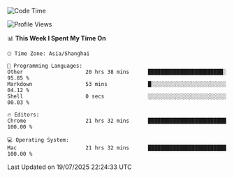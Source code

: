 <!--START_SECTION:waka-->
![Code Time](http://img.shields.io/badge/Code%20Time-4%2C224%20hrs%209%20mins-blue)

![Profile Views](http://img.shields.io/badge/Profile%20Views-0-blue)

📊 **This Week I Spent My Time On** 

```text
🕑︎ Time Zone: Asia/Shanghai

💬 Programming Languages: 
Other                    20 hrs 38 mins      ████████████████████████░   95.85 % 
Markdown                 53 mins             █░░░░░░░░░░░░░░░░░░░░░░░░   04.12 % 
Shell                    0 secs              ░░░░░░░░░░░░░░░░░░░░░░░░░   00.03 % 

🔥 Editors: 
Chrome                   21 hrs 32 mins      █████████████████████████   100.00 % 

💻 Operating System: 
Mac                      21 hrs 32 mins      █████████████████████████   100.00 % 
```


 Last Updated on 19/07/2025 22:24:33 UTC
<!--END_SECTION:waka-->